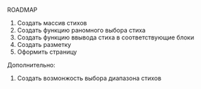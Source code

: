 ROADMAP 

1. Создать массив стихов
2. Создать функцию раномного выбора стиха
3. Создать функцию ввывода стиха в соответствующие блоки
4. Создать разметку
5. Оформить страницу

Дополнительно: 
1. Создать возмонжость выбора диапазона стихов
